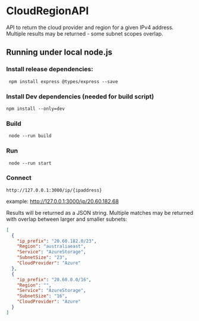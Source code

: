 # CloudRegionAPI
API to return the cloud provider and region for a given IPv4 address. Multiple results may be returned - some subnet scopes overlap. 


## Running under local node.js

### Install release dependencies:
``` npm install express @types/express --save```

### Install Dev dependencies (needed for build script)
``npm install --only=dev``

### Build
``` node --run build```

### Run
``` node --run start```

### Connect
```http://127.0.0.1:3000/ip/{ipaddress}```

example:
http://127.0.0.1:3000/ip/20.60.182.68

Results will be returned as a JSON string. Multiple matches may be returned with overlap between larger and smaller subnets:
```json
[
  {
    "ip_prefix": "20.60.182.0/23",
    "Region": "australiaeast",
    "Service": "AzureStorage",
    "SubnetSize": "23",
    "CloudProvider": "Azure"
  },
  {
    "ip_prefix": "20.60.0.0/16",
    "Region": "",
    "Service": "AzureStorage",
    "SubnetSize": "16",
    "CloudProvider": "Azure"
  }
]
```
